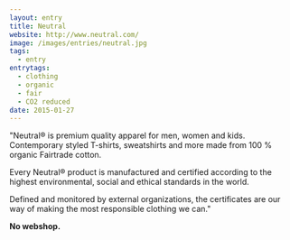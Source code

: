 ```yaml
---
layout: entry
title: Neutral
website: http://www.neutral.com/
image: /images/entries/neutral.jpg
tags:
  - entry
entrytags:
  - clothing
  - organic
  - fair
  - CO2 reduced
date: 2015-01-27
---
```


"Neutral® is premium quality apparel for men, women and kids. Contemporary styled T-shirts, sweatshirts and more made from 100 % organic Fairtrade cotton.

Every Neutral® product is manufactured and certified according to the highest environmental, social and ethical standards in the world.

Defined and monitored by external organizations, the certificates are our way of making the most responsible clothing we can."

**No webshop.**